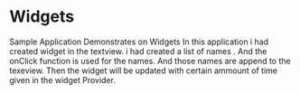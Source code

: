 # Widgets
Sample Application Demonstrates on Widgets
In this application i had created widget in the textview.
i had created a list of names .
And the onClick function is used for the names.
And those names are append to the texeview.
Then the widget will be updated with certain ammount of time given in the widget Provider.

